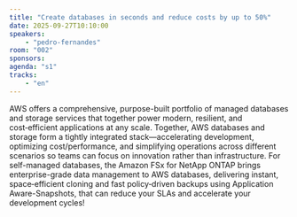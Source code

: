 ```yaml
---
title: "Create databases in seconds and reduce costs by up to 50%"
date: 2025-09-27T10:10:00
speakers:
    - "pedro-fernandes"
room: "002"
sponsors: 
agenda: "s1"
tracks:
    - "en"
---
```


AWS offers a comprehensive, purpose-built portfolio of managed databases and storage services that together power modern, resilient, and cost‑efficient applications at any scale. Together, AWS databases and storage form a tightly integrated stack—accelerating development, optimizing cost/performance, and simplifying operations across different scenarios so teams can focus on innovation rather than infrastructure. For self-managed databases, the Amazon FSx for NetApp ONTAP brings enterprise-grade data management to AWS databases, delivering instant, space‑efficient cloning and fast policy‑driven backups using Application Aware-Snapshots, that can reduce your SLAs and accelerate your development cycles!